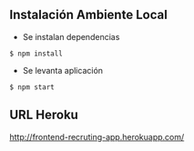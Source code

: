 ## Instalación Ambiente Local

- Se instalan dependencias

```shell
$ npm install
```

- Se levanta aplicación

```shell
$ npm start
```

## URL Heroku

http://frontend-recruting-app.herokuapp.com/

